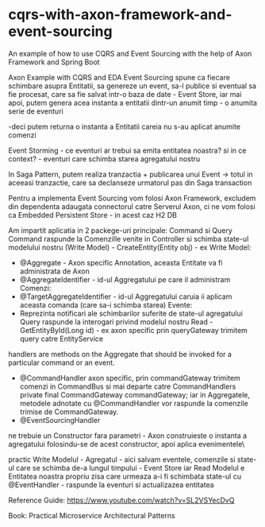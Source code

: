 # cqrs-with-axon-framework-and-event-sourcing
An example of how to use CQRS and Event Sourcing with the help of Axon Framework and Spring Boot

Axon Example with CQRS and EDA
Event Sourcing spune ca fiecare schimbare asupra Entitatii, sa genereze un event, sa-l publice si eventual sa fie procesat, care sa fie salvat intr-o baza de date - Event Store, iar mai apoi, putem genera acea instanta a entitatii dintr-un anumit timp - o anumita serie de eventuri

-deci putem returna o instanta a Entitatii careia nu s-au aplicat anumite comenzi

Event Storming - ce eventuri ar trebui sa emita entitatea noastra? si in ce context? - eventuri care schimba starea agregatului nostru

In Saga Pattern, putem realiza tranzactia + publicarea unui Event -> totul in aceeasi tranzactie, care sa declanseze urmatorul pas din Saga transaction

Pentru a implementa Event Sourcing vom folosi Axon Framework, excludem din dependenta adaugata connectorul catre Serverul Axon, ci ne vom folosi ca Embedded  Persistent Store - in acest caz H2 DB

Am impartit aplicatia in 2 packege-uri principale: Command si Query
Command raspunde la Comenzille venite in Controller si schimba state-ul modelului nostru (Write Model) - CreateEntity(Entity obj) - ex
Write Model: 
- @Aggregate - Axon specific Annotation, aceasta Entitate va fi administrata de Axon
- @AggregateIdentifier - id-ul Aggregatului pe care il administram
Comenzi:
- @TargetAggregateIdentifier - id-ul Aggregatului caruia ii aplicam aceasta comanda (care sa-i schimba starea)
Evente:
 - Reprezinta notificari ale schimbarilor suferite de state-ul agregatului
Query raspunde la interogari privind modelul nostru Read - GetEntityById(Long id) - ex
axon specific prin queryGateway trimitem query catre EntityService

handlers are methods on the Aggregate that should be invoked for a particular command or an event.
- @CommandHandler
 axon specific, prin commandGateway trimitem comenzi in CommandBus si mai departe catre CommandHandlers
 private final CommandGateway commandGateway;
iar in Aggregatele, metodele adnotate cu @CommandHandler vor raspunde la comenzile trimise de CommandGateway.
- @EventSourcingHandler

ne trebuie un Constructor fara parametri - Axon construieste o instanta a agregatului folosindu-se de acest constructor, apoi aplica evenimentele\

practic Write Modelul - Agregatul - aici salvam eventele, comenzile si state-ul care se schimba de-a lungul timpului - Event Store
iar Read Modelul e Entitatea noastra propriu zisa care urmeaza a-i fi schimbata state-ul cu @EventHandler - raspunde la eventuri si actualizazea entitatea

Reference Guide: https://www.youtube.com/watch?v=SL2VSYecDvQ

Book: Practical Microservice Architectural Patterns

